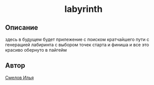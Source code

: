 <h1 align="center">labyrinth</h1>

## Описание
здесь в будущем будет прилежение с поиском кратчайшего пути с генерацией лабиринта с выбором точек старта и финиша и все это красиво обернуто в пайгейм

## Автор
<a target="_blank" href="https://github.com/PivnoyFei/">Смелов Илья</a>